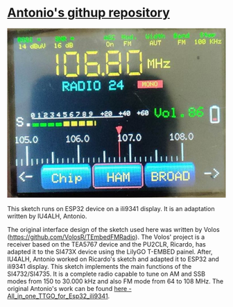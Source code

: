 # [Antonio's githup repository](https://github.com/IU4ALH/IU4ALH)


![Antonio's interface](./images/ili9341.jpg)

This sketch runs on ESP32 device on a ili9341 display.  It is an adaptation written by IU4ALH, Antonio.

The original interface design of the sketch used here was written by Volos (https://github.com/VolosR/TEmbedFMRadio). 
The Volos' project is a receiver based on the TEA5767 device and the PU2CLR, Ricardo, has adapted it to the SI473X device using the LilyGO T-EMBED painel.  After, IU4ALH, Antonio worked on Ricardo's sketch and adapted it to ESP32 and ili9341 display. This sketch implements the main functions of the SI4732/SI4735. It is  a  complete  radio  capable  to  tune  on  AM  and  SSB  modes from 150 to 30.000 kHz  and also FM mode from 64 to 108 MHz. The original Antonio's work can be found [here - All_in_one_TTGO_for_Esp32_ili9341](https://github.com/IU4ALH/IU4ALH/blob/main/All_in_one_TTGO_for_Esp32_ili9341.rar?fbclid=IwAR1r5e9pZ9zUjsC5eTqZnmnBgN5EqzVxIj5z0SwF64GVHnG_4O45OdzuP_k).




